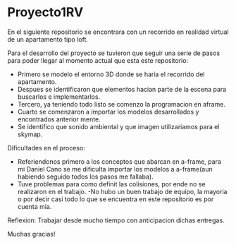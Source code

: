 # Proyecto1RV

En el siguiente repositorio se encontrara con un recorrido en realidad virtual de un apartamento tipo loft.

Para el desarrollo del proyecto se tuvieron que seguir una serie de pasos para poder llegar al momento actual que esta este repositorio:
- Primero se modelo el entorno 3D donde se haria el recorrido del apartamento.
- Despues se identificaron que elementos hacian parte de la escena para buscarlos e implementarlos.
- Tercero, ya teniendo todo listo se comenzo la programacion en aframe.
- Cuarto se comenzaron a importar los modelos desarrollados y encontrados anterior mente.
- Se identifico que sonido ambiental y que imagen utilizariamos para el skymap.

Dificultades en el proceso:
- Referiendonos primero a los conceptos que abarcan en a-frame, para mi Daniel Cano se me dificulta importar los modelos a a-frame(aun habiendo seguido todos los pasos me fallaba).
- Tuve problemas para como definit las colisiones, por ende no se realizaron en el trabajo.
-No hubo un buen trabajo de equipo, la mayoria o por decir casi todo lo que se encuentra en este repositorio es por cuenta mia.

Reflexion:
Trabajar desde mucho tiempo con anticipacion dichas entregas.

Muchas gracias!